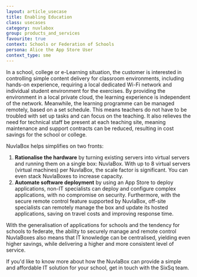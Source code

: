 ```yaml
---
layout: article_usecase
title: Enabling Education
class: usecases
category: nuvlabox
group: products_and_services
favourite: true
context: Schools or Federation of Schools
persona: Alice the App Store User
context_type: sme
---
```


In a school, college or e-Learning situation, the customer is interested in controlling simple content delivery for classroom environments, including hands-on experience, requiring a local dedicated Wi-Fi network and individual student environment for the exercises. By providing the environment in a local private cloud, the learning experience is independent of the network. Meanwhile, the learning programme can be managed remotely, based on a set schedule. This means teachers do not have to be troubled with set up tasks and can focus on the teaching. It also relieves the need for technical staff be present at each teaching site, meaning maintenance and support contracts  can be reduced, resulting in cost savings for the school or college.

NuvlaBox helps simplifies on two fronts:

1. **Rationalise the hardware** by turning existing servers into virtual servers and running them on a single box: NuvlaBox. With up to 8 virtual servers (virtual machines) per NuvlaBox, the scale factor is significant. You can even stack NuvlaBoxes to increase capacity.
2. **Automate software deployment** by using an App Store to deploy applications, non-IT specialists can deploy and configure complex applications, with no compromise on security. Furthermore, with the secure remote control feature supported by NuvlaBox, off-site specialists can remotely manage the box and update its hosted applications, saving on travel costs and improving response time. 

With the generalisation of applications for schools and the tendency for schools to federate, the ability to securely manage and remote control NuvlaBoxes also means that IT knowledge can be centralised, yielding even higher savings, while delivering a higher and more consistent level of service.

If you'd like to know more about how the NuvlaBox can provide a simple and affordable IT solution for your school, get in touch with the SixSq team. 

